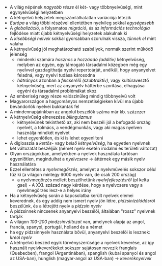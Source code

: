  - A világ népének *nagyobb része* él két- vagy többnyelvűségi, mint egynyelvűségi helyzetben
 - A kétnyelvű helyzetek megszámlálhatatlan variációja létezik
 - *Európa* a világ többi részével ellentétben nyelvileg sokkal *egységesebb*
 - A *globalizáció*, a folyamatos *migráció*, és az *információs technológia* fejlődése miatt újabb kétnyelvűségi helyzetek alakulnak ki
 - A *kisebbségi nelvek* sokkal gyorsabban szorulnak vissza, *tűnnek el* mint valaha
 - A kétnyelvűség jól meghatározható szabályok, normák szerint működő jelenség
   + mindenki számára *hasznos* a *hozzáadó (additív)* kétnyelvűség, melyben az egyén, egy támogató társadalmi közegben még egy nyelvvel gazdagíthatja nyelvi repertoárját, anélkül, hogy anyanyelvet feladná, vagy nyelvi tudása károsodna
   + *hátrányos* azonban a *felcserélő (szubtraktív)*, vagy kultúravesztő kétnyelvűség, mert az anyanyelv háttérbe szorítása, elhagyása egyéni és társadalmi problémákat okoz
 - Az emberiség nagy része valószínűleg mindig többnyelvű volt
 - Magyarországon a hagyományos nemzetiségieken kívül ma újabb bevándorlók nyelvei bukkantak fel
 - A mindennapjainkban az angolul beszélők száma már kb. százezer
 - A kétnyelvűség elnevezése *bilinguizmus*
   + kétnyelvűnek tekinthető az, aki nem beszéli jól a befogadó ország nyelvét, a tolmács, a vendégmunkás, vagy aki magas nyelven használja mindkét nyelvet
   + lehet egyenlőtlen, és ki is lehet egyenlíteni
 - A diglosszia a *kettős-* vagy *belső kétnyelvűség*, ha egyetlen nyelvnek két változatát beszéljük (német nyelv esetén irodalmi és területi változat)
 - Olyan országokban, amelyekben a nyelvek használata tartósan egyenlőtlen, megindulhat a *nyelvcsere* → áttérnek egy másik nyelv használatára
 - Ezzel ellentétes a *nyelvmegőrzés*, amelyet a nyelvművelés sokszor célul tűz ki (a világon mintegy 6000 nyelv van, de csak 200 ország)
   + a nyelvmegőrzés mellett beszélhetünk *nyelvfejlesztésről* (pl kelta gael) - A XXI. század nagy kérdése, hogy a nyelvcsere vagy a nyevlmegőrzés lesz-e a helyes irány
 - Ha a kétnyelvűség során a kapcsolatba került nyelvek elemei keverednek, és egy addig nem ismert nyelv jön létre, *pidzsinizálódásról* beszélünk, és a létrejött nyelv a *pidzsin nyelv*
 - A pidzsinnek nincsenek anyanyelvi beszélői, általában "rossz" nyelvnek tartják
 - A világon *100-200 pindzsinváltozat* van, amelynek alapja az angol, francia, spanyol, portugál, holland és a német
 - ha egy pidzsinnyelv használata bővül, anyanyelvi beszélői is lesznek: *kreol nyelv*
 - A kétnyelvű beszéd egyik törvényszerűsége a nyelvek keverése, az így használt nyelvkeverékeket sokszor sajátosan nevezik franglais (Quebecben), frangol (Argentínában), spanglish (kubai spanyol és angol az USA-ban), hunglish (magyar-angol az USA-ban) → *keveréknyelvek*
